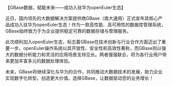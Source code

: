 【GBase数据，赋能未来——成功入驻华为openEuler生态】

近日，国内领先的大数据解决方案提供商GBase（南大通用）正式宣布其核心产品成功入驻华为openEuler生态！作为一款高性能、高可用性的数据库管理系统，GBase始终致力于为企业提供稳定可靠的数据存储与管理服务。

此次顺利加入openEuler生态，标志着GBase在技术创新与行业合作方面迈出了重要一步。openEuler操作系统以其开放性、安全性和高效性著称，而GBase则以强大的数据分析能力和灵活的应用场景支持见长。两者强强联合，将为各行业用户带来更加丰富多元的数据处理体验。

未来，GBase将继续深化与华为的合作，共同推动大数据技术的发展，助力企业实现数字化转型，创造更大价值。选择GBase，让数据驱动您的业务增长！